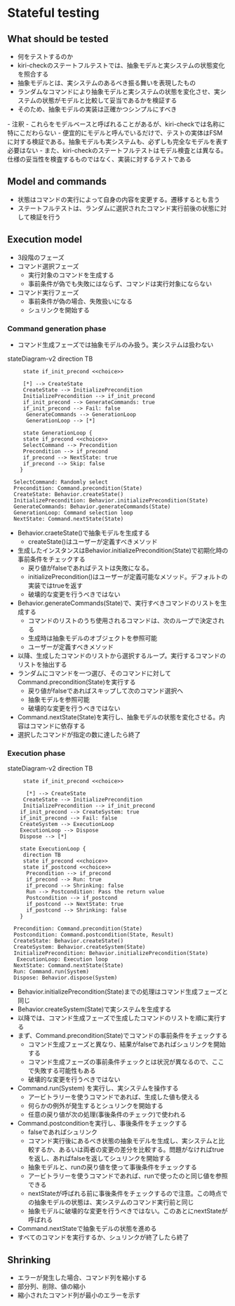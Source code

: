 # Stateful testing

## What should be tested

- 何をテストするのか
- kiri-checkのステートフルテストでは、抽象モデルと実システムの状態変化を照合する
- 抽象モデルとは、実システムのあるべき振る舞いを表現したもの
- ランダムなコマンドにより抽象モデルと実システムの状態を変化させ、実システムの状態がモデルと比較して妥当であるかを検証する
- そのため、抽象モデルの実装は正確かつシンプルにすべき

<note>
- 注釈
- これらをモデルベースと呼ばれることがあるが、kiri-checkでは名称に特にこだわらない
- 便宜的にモデルと呼んでいるだけで、テストの実体はFSMに対する検証である。抽象モデルも実システムも、必ずしも完全なモデルを表す必要はない
- また、kiri-checkのステートフルテストはモデル検査とは異なる。仕様の妥当性を検査するものではなく、実装に対するテストである
</note>

## Model and commands

- 状態はコマンドの実行によって自身の内容を変更する。遷移するとも言う
- ステートフルテストは、ランダムに選択されたコマンド実行前後の状態に対して検証を行う


## Execution model

- 3段階のフェーズ
- コマンド選択フェーズ
  - 実行対象のコマンドを生成する
  - 事前条件が偽でも失敗にはならず、コマンドは実行対象にならない
- コマンド実行フェーズ
  - 事前条件が偽の場合、失敗扱いになる
  - シュリンクを開始する

### Command generation phase

- コマンド生成フェーズでは抽象モデルのみ扱う。実システムは扱わない

<code-block lang="mermaid">
    stateDiagram-v2
      direction TB

         state if_init_precond <<choice>>

         [*] --> CreateState
         CreateState --> InitializePrecondition
         InitializePrecondition --> if_init_precond
         if_init_precond --> GenerateCommands: true
         if_init_precond --> Fail: false
          GenerateCommands --> GenerationLoop
          GenerationLoop --> [*]

         state GenerationLoop {
         state if_precond <<choice>>
         SelectCommand --> Precondition
         Precondition --> if_precond
         if_precond --> NextState: true
         if_precond --> Skip: false
        }

      SelectCommand: Randomly select
      Precondition: Command.precondition(State)
      CreateState: Behavior.createState()
      InitializePrecondition: Behavior.initializePrecondition(State)
      GenerateCommands: Behavior.generateCommands(State)
      GenerationLoop: Command selection loop
      NextState: Command.nextState(State)
</code-block>

- Behavior.craeteState()で抽象モデルを生成する
  - createState()はユーザーが定義すべきメソッド
- 生成したインスタンスはBehavior.initializePrecondition(State)で初期化時の事前条件をチェックする
  - 戻り値がfalseであればテストは失敗になる。
  - initializePrecondition()はユーザーが定義可能なメソッド。デフォルトの実装ではtrueを返す
  - 破壊的な変更を行うべきではない
- Behavior.generateCommands(State)で、実行すべきコマンドのリストを生成する
  - コマンドのリストのうち使用されるコマンドは、次のループで決定される
  - 生成時は抽象モデルのオブジェクトを参照可能
  - ユーザーが定義すべきメソッド
- 以降、生成したコマンドのリストから選択するループ。実行するコマンドのリストを抽出する
- ランダムにコマンドを一つ選び、そのコマンドに対してCommand.precondition(State)を実行する
  - 戻り値がfalseであればスキップして次のコマンド選択へ
  - 抽象モデルを参照可能
  - 破壊的な変更を行うべきではない
- Command.nextState(State)を実行し、抽象モデルの状態を変化させる。内容はコマンドに依存する
- 選択したコマンドが指定の数に達したら終了

### Execution phase

<code-block lang="mermaid">
    stateDiagram-v2
         direction TB

         state if_init_precond <<choice>>

          [*] --> CreateState
         CreateState --> InitializePrecondition
         InitializePrecondition --> if_init_precond
        if_init_precond --> CreateSystem: true
        if_init_precond --> Fail: false
        CreateSystem --> ExecutionLoop
        ExecutionLoop --> Dispose
        Dispose --> [*]

        state ExecutionLoop {
         direction TB
         state if_precond <<choice>>
         state if_postcond <<choice>>
          Precondition --> if_precond
          if_precond --> Run: true
          if_precond --> Shrinking: false
          Run --> Postcondition: Pass the return value
          Postcondition --> if_postcond
          if_postcond --> NextState: true
          if_postcond --> Shrinking: false
        }

      Precondition: Command.precondition(State)
      Postcondition: Command.postcondition(State, Result)
      CreateState: Behavior.createState()
      CreateSystem: Behavior.createSystem(State)
      InitializePrecondition: Behavior.initializePrecondition(State)
       ExecutionLoop: Execution loop
      NextState: Command.nextState(State)
      Run: Command.run(System)
      Dispose: Behavior.dispose(System)
</code-block>

- Behavior.initializePrecondition(State)までの処理はコマンド生成フェーズと同じ
- Behavior.createSystem(State)で実システムを生成する
- 以降では、コマンド生成フェーズで生成したコマンドのリストを順に実行する
- まず、Command.precondition(State)でコマンドの事前条件をチェックする
  - コマンド生成フェーズと異なり、結果がfalseであればシュリンクを開始する
  - コマンド生成フェーズの事前条件チェックとは状況が異なるので、ここで失敗する可能性もある
  - 破壊的な変更を行うべきではない
- Command.run(System) を実行し、実システムを操作する
  - アービトラリーを使うコマンドであれば、生成した値も使える
  - 何らかの例外が発生するとシュリンクを開始する
  - 任意の戻り値が次の処理(事後条件のチェック)で使われる
- Command.postconditionを実行し、事後条件をチェックする
  - falseであればシュリンク
  - コマンド実行後にあるべき状態の抽象モデルを生成し、実システムと比較するか、あるいは両者の変更の差分を比較する。問題がなければtrueを返し、あればfalseを返してシュリンクを開始する
  - 抽象モデルと、runの戻り値を使って事後条件をチェックする
  - アービトラリーを使うコマンドであれば、runで使ったのと同じ値を参照できる
  - nextStateが呼ばれる前に事後条件をチェックするので注意。この時点での抽象モデルの状態は、実システムのコマンド実行前と同じ
  - 抽象モデルに破壊的な変更を行うべきではない。このあとにnextStateが呼ばれる
- Command.nextStateで抽象モデルの状態を進める
- すべてのコマンドを実行するか、シュリンクが終了したら終了

## Shrinking

- エラーが発生した場合、コマンド列を縮小する
- 部分列、削除、値の縮小
- 縮小されたコマンド列が最小のエラーを示す
